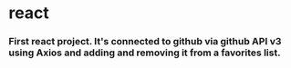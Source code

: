 # react

### First react project. It's connected to github via github API v3 using Axios and adding and removing it from a favorites list.
